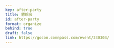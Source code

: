 ```yaml
---
key: after-party
title: 懇親会
id: after-party
format: organize
behind: true
draft: false
link: https://gocon.connpass.com/event/230304/
---
```

